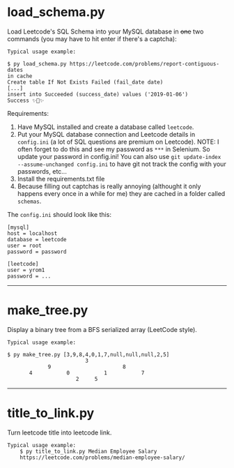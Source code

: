 # load_schema.py
Load Leetcode's SQL Schema into your MySQL database in ~~one~~ two commands
(you may have to hit enter if there's a captcha):

    Typical usage example:

    $ py load_schema.py https://leetcode.com/problems/report-contiguous-dates
    in cache
    Create table If Not Exists Failed (fail_date date)
    [...]
    insert into Succeeded (success_date) values ('2019-01-06')
    Success ✨🍰✨

Requirements:
1) Have MySQL installed and create a database called `leetcode`.
2) Put your MySQL database connection and Leetcode details in `config.ini` (a
    lot of SQL questions are premium on Leetcode).
    NOTE:   I often forget to do this and see my password as `***` in Selenium.
            So update your password in config.ini!
            You can also use `git update-index --assume-unchanged config.ini` to
            have git not track the config with your passwords, etc...
3) Install the requirements.txt file
4) Because filling out captchas is really annoying (althought it only happens
    every once in a while for me) they are cached in a folder called `schemas`.

The `config.ini` should look like this:

    [mysql]
    host = localhost
    database = leetcode
    user = root
    password = password

    [leetcode]
    user = yrom1
    password = ...


---

# make_tree.py
Display a binary tree from a BFS serialized array (LeetCode style).

    Typical usage example:

    $ py make_tree.py [3,9,8,4,0,1,7,null,null,null,2,5]
                             3
                 9                       8
           4           0           1           7
                          2     5


---

# title_to_link.py
Turn leetcode title into leetcode link.

    Typical usage example:
        $ py title_to_link.py Median Employee Salary
        https://leetcode.com/problems/median-employee-salary/
